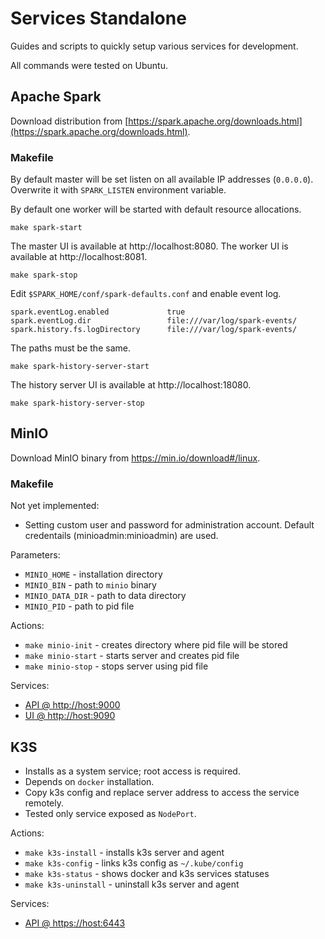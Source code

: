 # Services Standalone

Guides and scripts to quickly setup various services for development.

All commands were tested on Ubuntu.

## Apache Spark

Download distribution from [https://spark.apache.org/downloads.html](https://spark.apache.org/downloads.html).

### Makefile

By default master will be set listen on all available IP addresses (`0.0.0.0`).
Overwrite it with `SPARK_LISTEN` environment variable.

By default one worker will be started with default resource allocations.

```shell
make spark-start
```

The master UI is available at http://localhost:8080.
The worker UI is available at http://localhost:8081.

```shell
make spark-stop
```

Edit `$SPARK_HOME/conf/spark-defaults.conf` and enable event log.

```
spark.eventLog.enabled             true
spark.eventLog.dir                 file:///var/log/spark-events/
spark.history.fs.logDirectory      file:///var/log/spark-events/
```

The paths must be the same.

```shell
make spark-history-server-start
```

The history server UI is available at http://localhost:18080.

```shell
make spark-history-server-stop
```

## MinIO

Download MinIO binary from https://min.io/download#/linux.

### Makefile

Not yet implemented:
- Setting custom user and password for administration account. Default credentails (minioadmin:minioadmin) are used.

Parameters:
- `MINIO_HOME` - installation directory
- `MINIO_BIN` - path to `minio` binary
- `MINIO_DATA_DIR` - path to data directory
- `MINIO_PID` - path to pid file

Actions:
- `make minio-init` - creates directory where pid file will be stored
- `make minio-start` - starts server and creates pid file
- `make minio-stop` - stops server using pid file

Services:
- [API @ http://host:9000](http://localhost:9000)
- [UI @ http://host:9090](http://localhost:9090)

## K3S

- Installs as a system service; root access is required.
- Depends on `docker` installation.
- Copy k3s config and replace server address to access the service remotely.
- Tested only service exposed as `NodePort`.

Actions:
- `make k3s-install` - installs k3s server and agent
- `make k3s-config` - links k3s config as `~/.kube/config`
- `make k3s-status` - shows docker and k3s services statuses
- `make k3s-uninstall` - uninstall k3s server and agent

Services:
- [API @ https://host:6443](https://localhost:6443)

